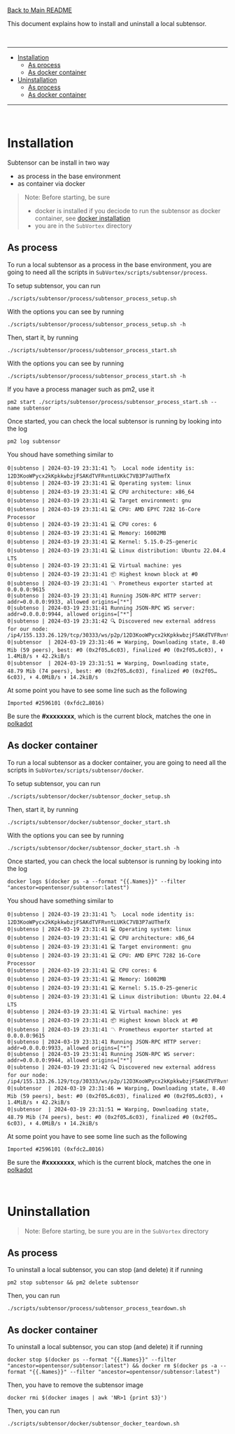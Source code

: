 [Back to Main README](../../README.md)

This document explains how to install and uninstall a local subtensor.

<br />

---

- [Installation](#intasllation)
  - [As process](#installation-as-process)
  - [As docker container](#installation-as-container)
- [Uninstallation](#uninstallation)
  - [As process](#uninstallation-as-process)
  - [As docker container](#uninstallation-as-container)

---

<br />

# Installation

Subtensor can be install in two way

- as process in the base environment
- as container via docker

> Note: Before starting, be sure
>
> - docker is installed if you deciode to run the subtensor as docker container, see [docker installation](../docker/README.md)
> - you are in the `SubVortex` directory

## As process <a id="installation-as-process"></a>

To run a local subtensor as a process in the base environment, you are going to need all the scripts in `SubVortex/scripts/subtensor/process`.

To setup subtensor, you can run

```
./scripts/subtensor/process/subtensor_process_setup.sh
```

With the options you can see by running

```
./scripts/subtensor/process/subtensor_process_setup.sh -h
```

Then, start it, by running

```
./scripts/subtensor/process/subtensor_process_start.sh
```

With the options you can see by running

```
./scripts/subtensor/process/subtensor_process_start.sh -h
```

If you have a process manager such as pm2, use it

```
pm2 start ./scripts/subtensor/process/subtensor_process_start.sh --name subtensor
```

Once started, you can check the local subtensor is running by looking into the log

```
pm2 log subtensor
```

You shoud have something similar to

```
0|subtenso | 2024-03-19 23:31:41 🏷  Local node identity is: 12D3KooWPycx2kKpkkwbzjFSAKdTVFRvntLUKkC7VB3P7aUThmfX
0|subtenso | 2024-03-19 23:31:41 💻 Operating system: linux
0|subtenso | 2024-03-19 23:31:41 💻 CPU architecture: x86_64
0|subtenso | 2024-03-19 23:31:41 💻 Target environment: gnu
0|subtenso | 2024-03-19 23:31:41 💻 CPU: AMD EPYC 7282 16-Core Processor
0|subtenso | 2024-03-19 23:31:41 💻 CPU cores: 6
0|subtenso | 2024-03-19 23:31:41 💻 Memory: 16002MB
0|subtenso | 2024-03-19 23:31:41 💻 Kernel: 5.15.0-25-generic
0|subtenso | 2024-03-19 23:31:41 💻 Linux distribution: Ubuntu 22.04.4 LTS
0|subtenso | 2024-03-19 23:31:41 💻 Virtual machine: yes
0|subtenso | 2024-03-19 23:31:41 📦 Highest known block at #0
0|subtenso | 2024-03-19 23:31:41 〽️ Prometheus exporter started at 0.0.0.0:9615
0|subtenso | 2024-03-19 23:31:41 Running JSON-RPC HTTP server: addr=0.0.0.0:9933, allowed origins=["*"]
0|subtenso | 2024-03-19 23:31:41 Running JSON-RPC WS server: addr=0.0.0.0:9944, allowed origins=["*"]
0|subtenso | 2024-03-19 23:31:42 🔍 Discovered new external address for our node: /ip4/155.133.26.129/tcp/30333/ws/p2p/12D3KooWPycx2kKpkkwbzjFSAKdTVFRvntLUKkC7VB3P7aUThmfX
0|subtensor  | 2024-03-19 23:31:46 ⏩ Warping, Downloading state, 8.40 Mib (59 peers), best: #0 (0x2f05…6c03), finalized #0 (0x2f05…6c03), ⬇ 1.4MiB/s ⬆ 42.2kiB/s
0|subtensor  | 2024-03-19 23:31:51 ⏩ Warping, Downloading state, 48.79 Mib (74 peers), best: #0 (0x2f05…6c03), finalized #0 (0x2f05…6c03), ⬇ 4.0MiB/s ⬆ 14.2kiB/s
```

At some point you have to see some line such as the following

```
Imported #2596101 (0xfdc2…8016)
```

Be sure the **#xxxxxxxx**, which is the current block, matches the one in [polkadot](https://polkadot.js.org/apps/#/explorer)

## As docker container <a id="installation-as-container"></a>

To run a local subtensor as a docker container, you are going to need all the scripts in `SubVortex/scripts/subtensor/docker`.

To setup subtensor, you can run

```
./scripts/subtensor/docker/subtensor_docker_setup.sh
```

Then, start it, by running

```
./scripts/subtensor/docker/subtensor_docker_start.sh
```

With the options you can see by running

```
./scripts/subtensor/docker/subtensor_docker_start.sh -h
```

Once started, you can check the local subtensor is running by looking into the log

```
docker logs $(docker ps -a --format "{{.Names}}" --filter "ancestor=opentensor/subtensor:latest")
```

You shoud have something similar to

```
0|subtenso | 2024-03-19 23:31:41 🏷  Local node identity is: 12D3KooWPycx2kKpkkwbzjFSAKdTVFRvntLUKkC7VB3P7aUThmfX
0|subtenso | 2024-03-19 23:31:41 💻 Operating system: linux
0|subtenso | 2024-03-19 23:31:41 💻 CPU architecture: x86_64
0|subtenso | 2024-03-19 23:31:41 💻 Target environment: gnu
0|subtenso | 2024-03-19 23:31:41 💻 CPU: AMD EPYC 7282 16-Core Processor
0|subtenso | 2024-03-19 23:31:41 💻 CPU cores: 6
0|subtenso | 2024-03-19 23:31:41 💻 Memory: 16002MB
0|subtenso | 2024-03-19 23:31:41 💻 Kernel: 5.15.0-25-generic
0|subtenso | 2024-03-19 23:31:41 💻 Linux distribution: Ubuntu 22.04.4 LTS
0|subtenso | 2024-03-19 23:31:41 💻 Virtual machine: yes
0|subtenso | 2024-03-19 23:31:41 📦 Highest known block at #0
0|subtenso | 2024-03-19 23:31:41 〽️ Prometheus exporter started at 0.0.0.0:9615
0|subtenso | 2024-03-19 23:31:41 Running JSON-RPC HTTP server: addr=0.0.0.0:9933, allowed origins=["*"]
0|subtenso | 2024-03-19 23:31:41 Running JSON-RPC WS server: addr=0.0.0.0:9944, allowed origins=["*"]
0|subtenso | 2024-03-19 23:31:42 🔍 Discovered new external address for our node: /ip4/155.133.26.129/tcp/30333/ws/p2p/12D3KooWPycx2kKpkkwbzjFSAKdTVFRvntLUKkC7VB3P7aUThmfX
0|subtensor  | 2024-03-19 23:31:46 ⏩ Warping, Downloading state, 8.40 Mib (59 peers), best: #0 (0x2f05…6c03), finalized #0 (0x2f05…6c03), ⬇ 1.4MiB/s ⬆ 42.2kiB/s
0|subtensor  | 2024-03-19 23:31:51 ⏩ Warping, Downloading state, 48.79 Mib (74 peers), best: #0 (0x2f05…6c03), finalized #0 (0x2f05…6c03), ⬇ 4.0MiB/s ⬆ 14.2kiB/s
```

At some point you have to see some line such as the following

```
Imported #2596101 (0xfdc2…8016)
```

Be sure the **#xxxxxxxx**, which is the current block, matches the one in [polkadot](https://polkadot.js.org/apps/#/explorer)

<br />

# Uninstallation

> Note: Before starting, be sure you are in the `SubVortex` directory

## As process <a id="uninstallation-as-process"></a>

To uninstall a local subtensor, you can stop (and delete) it if running

```
pm2 stop subtensor && pm2 delete subtensor
```

Then, you can run

```
./scripts/subtensor/process/subtensor_process_teardown.sh
```

## As docker container <a id="uninstallation-as-container"></a>

To uninstall a local subtensor, you can stop (and delete) it if running

```
docker stop $(docker ps --format "{{.Names}}" --filter "ancestor=opentensor/subtensor:latest") && docker rm $(docker ps -a --format "{{.Names}}" --filter "ancestor=opentensor/subtensor:latest")
```

Then, you have to remove the subtensor image

```
docker rmi $(docker images | awk 'NR>1 {print $3}')
```

Then, you can run

```
./scripts/subtensor/docker/subtensor_docker_teardown.sh
```
